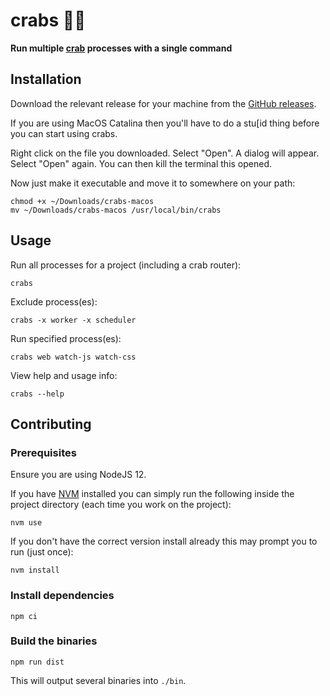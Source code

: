 # crabs 🦀🦀

**Run multiple [crab](https://github.com/dabapps/crab) processes with a single command**

## Installation

Download the relevant release for your machine from the [GitHub releases](https://github.com/JakeSidSmith/crabs/releases).

If you are using MacOS Catalina then you'll have to do a stu[id thing before you can start using crabs.

Right click on the file you downloaded. Select "Open". A dialog will appear. Select "Open" again. You can then kill the terminal this opened.

Now just make it executable and move it to somewhere on your path:

```shell
chmod +x ~/Downloads/crabs-macos
mv ~/Downloads/crabs-macos /usr/local/bin/crabs
```

## Usage

Run all processes for a project (including a crab router):

```shell
crabs
```

Exclude process(es):

```shell
crabs -x worker -x scheduler
```

Run specified process(es):

```shell
crabs web watch-js watch-css
```

View help and usage info:

```shell
crabs --help
```

## Contributing

### Prerequisites

Ensure you are using NodeJS 12.

If you have [NVM](https://github.com/nvm-sh/nvm#installing-and-updating) installed you can simply run the following inside the project directory (each time you work on the project):

```shell
nvm use
```

If you don't have the correct version install already this may prompt you to run (just once):

```
nvm install
```

### Install dependencies

```shell
npm ci
```

### Build the binaries

```shell
npm run dist
```

This will output several binaries into `./bin`.
